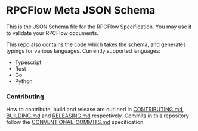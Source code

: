 # RPCFlow Meta JSON Schema

This is the JSON Schema file for the RPCFlow Specification. You may use it to validate your RPCFlow documents.

This repo also contains the code which takes the schema, and generates typings for various languages. Currently supported languages:

- Typescript
- Rust
- Go
- Python

### Contributing

How to contribute, build and release are outlined in [CONTRIBUTING.md](CONTRIBUTING.md), [BUILDING.md](BUILDING.md) and [RELEASING.md](RELEASING.md) respectively. Commits in this repository follow the [CONVENTIONAL_COMMITS.md](CONVENTIONAL_COMMITS.md) specification.

